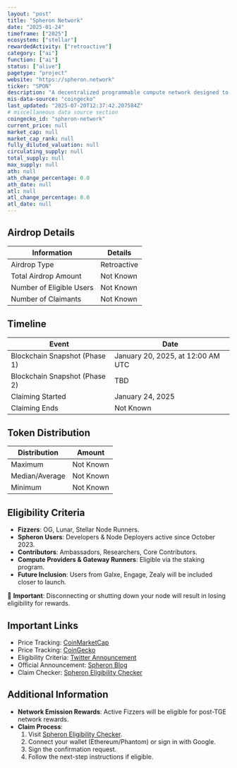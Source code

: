 ```yaml
---
layout: "post"
title: "Spheron Network"
date: "2025-01-24"
timeframe: ["2025"]
ecosystem: ["stellar"]
rewardedActivity: ["retroactive"]
category: ["ai"]
function: ["ai"]
status: ["alive"]
pagetype: "project"
website: "https://spheron.network"
ticker: "SPON"
description: "A decentralized programmable compute network designed to power autonomous AI agents."
mis-data-source: "coingecko"
last_updated: "2025-07-20T12:37:42.207584Z"
# miscellaneous data source section
coingecko_id: "spheron-network"
current_price: null
market_cap: null
market_cap_rank: null
fully_diluted_valuation: null
circulating_supply: null
total_supply: null
max_supply: null
ath: null
ath_change_percentage: 0.0
ath_date: null
atl: null
atl_change_percentage: 0.0
atl_date: null
---
```


## Airdrop Details

| Information              | Details     |
| ------------------------ | ----------- |
| Airdrop Type             | Retroactive |
| Total Airdrop Amount     | Not Known   |
| Number of Eligible Users | Not Known   |
| Number of Claimants      | Not Known   |

## Timeline

| Event                         | Date                              |
| ----------------------------- | --------------------------------- |
| Blockchain Snapshot (Phase 1) | January 20, 2025, at 12:00 AM UTC |
| Blockchain Snapshot (Phase 2) | TBD                               |
| Claiming Started              | January 24, 2025                  |
| Claiming Ends                 | Not Known                         |

## Token Distribution

| Distribution   | Amount    |
| -------------- | --------- |
| Maximum        | Not Known |
| Median/Average | Not Known |
| Minimum        | Not Known |

## Eligibility Criteria

- **Fizzers**: OG, Lunar, Stellar Node Runners.
- **Spheron Users**: Developers & Node Deployers active since October 2023.
- **Contributors**: Ambassadors, Researchers, Core Contributors.
- **Compute Providers & Gateway Runners**: Eligible via the staking program.
- **Future Inclusion**: Users from Galxe, Engage, Zealy will be included closer to launch.

🔹 **Important**: Disconnecting or shutting down your node will result in losing eligibility for rewards.

## Important Links

- Price Tracking: [CoinMarketCap](https://coinmarketcap.com/currencies/spheron-network)
- Price Tracking: [CoinGecko](https://www.coingecko.com/en/coins/spheron-network)
- Eligibility Criteria: [Twitter Announcement](https://x.com/SpheronFDN/status/1882848514423824486)
- Official Announcement: [Spheron Blog](https://blog.spheron.network/spon-the-foundational-token-powering-the-ai-agent-economy)
- Claim Checker: [Spheron Eligibility Checker](https://checker.spheron.network)

## Additional Information

- **Network Emission Rewards**: Active Fizzers will be eligible for post-TGE network rewards.
- **Claim Process**:
  1. Visit [Spheron Eligibility Checker](https://checker.spheron.network).
  2. Connect your wallet (Ethereum/Phantom) or sign in with Google.
  3. Sign the confirmation request.
  4. Follow the next-step instructions if eligible.